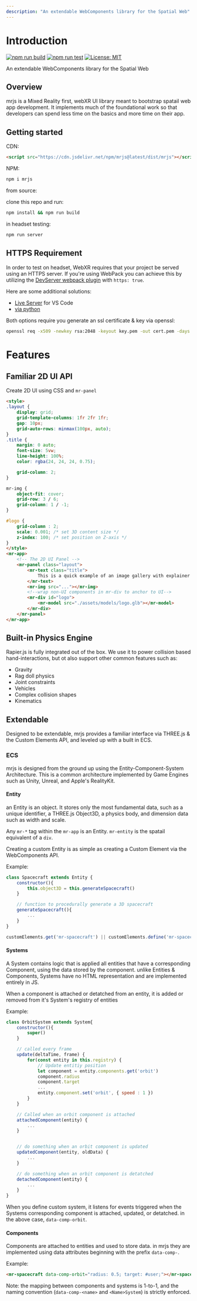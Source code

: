 ```yaml
---
description: "An extendable WebComponents library for the Spatial Web"
---
```

# Introduction

[![npm run build](https://github.com/Volumetrics-io/mrjs/actions/workflows/build.yml/badge.svg)](https://github.com/Volumetrics-io/mrjs/actions/workflows/build.yml) [![npm run test](https://github.com/Volumetrics-io/mrjs/actions/workflows/test.yml/badge.svg)](https://github.com/Volumetrics-io/mrjs/actions/workflows/test.yml) [![License: MIT](https://img.shields.io/badge/License-MIT-blue.svg)](https://github.com/Volumetrics-io/mrjs/blob/main/LICENSE)

An extendable WebComponents library for the Spatial Web
 
## Overview

mrjs is a Mixed Reality first, webXR UI library meant to bootstrap spatail web app development. It implements much of the foundational work so that developers can spend less time on the basics and more time on their app.
 
## Getting started
 
CDN:

```html
<script src="https://cdn.jsdelivr.net/npm/mrjs@latest/dist/mrjs"></script>
```

NPM:

```sh
npm i mrjs
```

from source:

clone this repo and run:

```sh
npm install && npm run build
```

in headset testing:

```sh
npm run server
```

## HTTPS Requirement

In order to test on headset, WebXR requires that your project be served using an HTTPS server. If you're using WebPack you can achieve this by utilizing the [DevServer webpack plugin](https://webpack.js.org/configuration/dev-server/) with `https: true`. 

Here are some additional solutions:

- [Live Server](https://marketplace.visualstudio.com/items?itemName=ritwickdey.LiveServer) for VS Code
- [via python](https://anvileight.com/blog/posts/simple-python-http-server/)

Both options require you generate an ssl certificate & key via openssl:

```sh
openssl req -x509 -newkey rsa:2048 -keyout key.pem -out cert.pem -days 365
```

# Features

## Familiar 2D UI API

Create 2D UI using CSS and `mr-panel`

```html
<style>
.layout {
    display: grid;
    grid-template-columns: 1fr 2fr 1fr;
    gap: 10px;
    grid-auto-rows: minmax(100px, auto);
}
.title {
    margin: 0 auto;
    font-size: 5vw;
    line-height: 100%;
    color: rgba(24, 24, 24, 0.75);

    grid-column: 2;
}

mr-img {
    object-fit: cover;
    grid-row: 3 / 6;
    grid-column: 1 / -1;
}

#logo {
    grid-column : 2;
    scale: 0.001; /* set 3D content size */
    z-index: 100; /* set position on Z-axis */
}
</style>
<mr-app>
    <!-- The 2D UI Panel -->
    <mr-panel class="layout">
        <mr-text class="title">
            This is a quick example of an image gallery with explainer text.
        </mr-text>
        <mr-img src="..."></mr-img>
        <!--wrap non-UI components in mr-div to anchor to UI-->
        <mr-div id="logo">
            <mr-model src="./assets/models/logo.glb"></mr-model> 
        </mr-div>
    </mr-panel>
</mr-app>
```

## Built-in Physics Engine

Rapier.js is fully integrated out of the box. We use it to power collision based hand-interactions, but ot also support other common features such as:

- Gravity
- Rag doll physics
- Joint constraints
- Vehicles
- Complex collision shapes
- Kinematics

## Extendable

Designed to be extendable, mrjs provides a familiar interface via THREE.js & the Custom Elements API, and leveled up with a built in ECS.

### ECS

mrjs is designed from the ground up using the Entity-Component-System Architecture. This is a common architecture implemented by Game Engines such as Unity, Unreal, and Apple's RealityKit.

#### Entity

an Entity is an object. It stores only the most fundamental data, such as a unique identifier, a THREE.js Object3D, a physics body, and dimension data such as width and scale.

Any `mr-*` tag within the `mr-app` is an Entity. `mr-entity` is the spatail equivalent of a `div`.

Creating a custom Entity is as simple as creating a Custom Element via the WebComponents API.

Example:

```js
class Spacecraft extends Entity {
    constructor(){
        this.object3D = this.generateSpacecraft()
    }

    // function to procedurally generate a 3D spacecraft
    generateSpacecraft(){
        ...
    }
}

customElements.get('mr-spacecraft') || customElements.define('mr-spacecraft', Spacecraft)
```

#### Systems

A System contains logic that is applied all entities that have a corresponding Component, using the data stored by the component. unlike Entities & Components, Systems have no HTML representation and are implemented entirely in JS.

When a component is attached or detatched from an entity, it is added or removed from it's System's registry of entities

Example:

```js
class OrbitSystem extends System{
    constructor(){
        super()
    }

    // called every frame
    update(deltaTime, frame) {
        for(const entity in this.registry) {
            // Update entitiy position
            let component = entity.components.get('orbit')
            component.radius
            component.target
            ...
            entity.component.set('orbit', { speed : 1 })
        }
    }

    // Called when an orbit component is attached
    attachedComponent(entity) {
        ...
    }


    // do something when an orbit component is updated
    updatedComponent(entity, oldData) {
        ...
    }

    // do something when an orbit component is detatched
    detachedComponent(entity) {
        ...
    }
}
```

When you define custom system, it listens for events triggered when the Systems corresponding component is attached, updated, or detatched. in the above case, `data-comp-orbit`.

#### Components

Components are attached to entities and used to store data. in mrjs they are implemented using data attributes beginning with the prefix `data-comp-`.

Example:

```html
<mr-spacecraft data-comp-orbit="radius: 0.5; target: #user;"></mr-spacecraft>
```

Note: the mapping between components and systems is 1-to-1, and the naming convention (`data-comp-<name>` and `<Name>System`) is strictly enforced.
